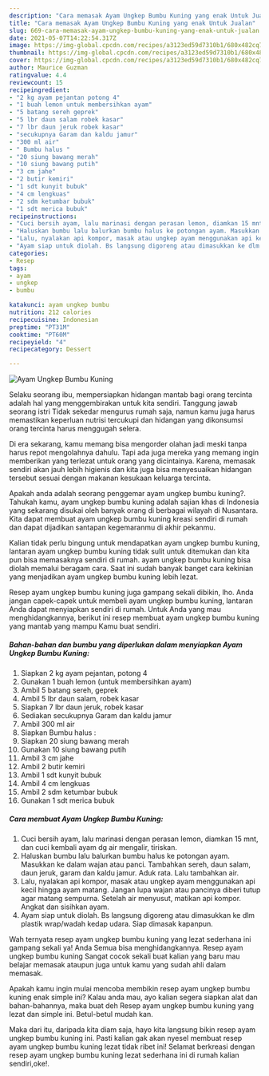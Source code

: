```yaml
---
description: "Cara memasak Ayam Ungkep Bumbu Kuning yang enak Untuk Jualan"
title: "Cara memasak Ayam Ungkep Bumbu Kuning yang enak Untuk Jualan"
slug: 669-cara-memasak-ayam-ungkep-bumbu-kuning-yang-enak-untuk-jualan
date: 2021-05-07T14:22:54.317Z
image: https://img-global.cpcdn.com/recipes/a3123ed59d7310b1/680x482cq70/ayam-ungkep-bumbu-kuning-foto-resep-utama.jpg
thumbnail: https://img-global.cpcdn.com/recipes/a3123ed59d7310b1/680x482cq70/ayam-ungkep-bumbu-kuning-foto-resep-utama.jpg
cover: https://img-global.cpcdn.com/recipes/a3123ed59d7310b1/680x482cq70/ayam-ungkep-bumbu-kuning-foto-resep-utama.jpg
author: Maurice Guzman
ratingvalue: 4.4
reviewcount: 15
recipeingredient:
- "2 kg ayam pejantan potong 4"
- "1 buah lemon untuk membersihkan ayam"
- "5 batang sereh geprek"
- "5 lbr daun salam robek kasar"
- "7 lbr daun jeruk robek kasar"
- "secukupnya Garam dan kaldu jamur"
- "300 ml air"
- " Bumbu halus "
- "20 siung bawang merah"
- "10 siung bawang putih"
- "3 cm jahe"
- "2 butir kemiri"
- "1 sdt kunyit bubuk"
- "4 cm lengkuas"
- "2 sdm ketumbar bubuk"
- "1 sdt merica bubuk"
recipeinstructions:
- "Cuci bersih ayam, lalu marinasi dengan perasan lemon, diamkan 15 mnt, dan cuci kembali ayam dg air mengalir, tiriskan."
- "Haluskan bumbu lalu balurkan bumbu halus ke potongan ayam. Masukkan ke dalam wajan atau panci. Tambahkan sereh, daun salam, daun jeruk, garam dan kaldu jamur. Aduk rata. Lalu tambahkan air."
- "Lalu, nyalakan api kompor, masak atau ungkep ayam menggunakan api kecil hingga ayam matang. Jangan lupa wajan atau pancinya diberi tutup agar matang sempurna. Setelah air menyusut, matikan api kompor. Angkat dan sisihkan ayam."
- "Ayam siap untuk diolah. Bs langsung digoreng atau dimasukkan ke dlm plastik wrap/wadah kedap udara. Siap dimasak kapanpun."
categories:
- Resep
tags:
- ayam
- ungkep
- bumbu

katakunci: ayam ungkep bumbu 
nutrition: 212 calories
recipecuisine: Indonesian
preptime: "PT31M"
cooktime: "PT60M"
recipeyield: "4"
recipecategory: Dessert

---
```



![Ayam Ungkep Bumbu Kuning](https://img-global.cpcdn.com/recipes/a3123ed59d7310b1/680x482cq70/ayam-ungkep-bumbu-kuning-foto-resep-utama.jpg)

Selaku seorang ibu, mempersiapkan hidangan mantab bagi orang tercinta adalah hal yang menggembirakan untuk kita sendiri. Tanggung jawab seorang istri Tidak sekedar mengurus rumah saja, namun kamu juga harus memastikan keperluan nutrisi tercukupi dan hidangan yang dikonsumsi orang tercinta harus menggugah selera.

Di era  sekarang, kamu memang bisa mengorder olahan jadi meski tanpa harus repot mengolahnya dahulu. Tapi ada juga mereka yang memang ingin memberikan yang terlezat untuk orang yang dicintainya. Karena, memasak sendiri akan jauh lebih higienis dan kita juga bisa menyesuaikan hidangan tersebut sesuai dengan makanan kesukaan keluarga tercinta. 



Apakah anda adalah seorang penggemar ayam ungkep bumbu kuning?. Tahukah kamu, ayam ungkep bumbu kuning adalah sajian khas di Indonesia yang sekarang disukai oleh banyak orang di berbagai wilayah di Nusantara. Kita dapat membuat ayam ungkep bumbu kuning kreasi sendiri di rumah dan dapat dijadikan santapan kegemaranmu di akhir pekanmu.

Kalian tidak perlu bingung untuk mendapatkan ayam ungkep bumbu kuning, lantaran ayam ungkep bumbu kuning tidak sulit untuk ditemukan dan kita pun bisa memasaknya sendiri di rumah. ayam ungkep bumbu kuning bisa diolah memalui beragam cara. Saat ini sudah banyak banget cara kekinian yang menjadikan ayam ungkep bumbu kuning lebih lezat.

Resep ayam ungkep bumbu kuning juga gampang sekali dibikin, lho. Anda jangan capek-capek untuk membeli ayam ungkep bumbu kuning, lantaran Anda dapat menyiapkan sendiri di rumah. Untuk Anda yang mau menghidangkannya, berikut ini resep membuat ayam ungkep bumbu kuning yang mantab yang mampu Kamu buat sendiri.

<!--inarticleads1-->

##### Bahan-bahan dan bumbu yang diperlukan dalam menyiapkan Ayam Ungkep Bumbu Kuning:

1. Siapkan 2 kg ayam pejantan, potong 4
1. Gunakan 1 buah lemon (untuk membersihkan ayam)
1. Ambil 5 batang sereh, geprek
1. Ambil 5 lbr daun salam, robek kasar
1. Siapkan 7 lbr daun jeruk, robek kasar
1. Sediakan secukupnya Garam dan kaldu jamur
1. Ambil 300 ml air
1. Siapkan  Bumbu halus :
1. Siapkan 20 siung bawang merah
1. Gunakan 10 siung bawang putih
1. Ambil 3 cm jahe
1. Ambil 2 butir kemiri
1. Ambil 1 sdt kunyit bubuk
1. Ambil 4 cm lengkuas
1. Ambil 2 sdm ketumbar bubuk
1. Gunakan 1 sdt merica bubuk




<!--inarticleads2-->

##### Cara membuat Ayam Ungkep Bumbu Kuning:

1. Cuci bersih ayam, lalu marinasi dengan perasan lemon, diamkan 15 mnt, dan cuci kembali ayam dg air mengalir, tiriskan.
1. Haluskan bumbu lalu balurkan bumbu halus ke potongan ayam. Masukkan ke dalam wajan atau panci. Tambahkan sereh, daun salam, daun jeruk, garam dan kaldu jamur. Aduk rata. Lalu tambahkan air.
1. Lalu, nyalakan api kompor, masak atau ungkep ayam menggunakan api kecil hingga ayam matang. Jangan lupa wajan atau pancinya diberi tutup agar matang sempurna. Setelah air menyusut, matikan api kompor. Angkat dan sisihkan ayam.
1. Ayam siap untuk diolah. Bs langsung digoreng atau dimasukkan ke dlm plastik wrap/wadah kedap udara. Siap dimasak kapanpun.




Wah ternyata resep ayam ungkep bumbu kuning yang lezat sederhana ini gampang sekali ya! Anda Semua bisa menghidangkannya. Resep ayam ungkep bumbu kuning Sangat cocok sekali buat kalian yang baru mau belajar memasak ataupun juga untuk kamu yang sudah ahli dalam memasak.

Apakah kamu ingin mulai mencoba membikin resep ayam ungkep bumbu kuning enak simple ini? Kalau anda mau, ayo kalian segera siapkan alat dan bahan-bahannya, maka buat deh Resep ayam ungkep bumbu kuning yang lezat dan simple ini. Betul-betul mudah kan. 

Maka dari itu, daripada kita diam saja, hayo kita langsung bikin resep ayam ungkep bumbu kuning ini. Pasti kalian gak akan nyesel membuat resep ayam ungkep bumbu kuning lezat tidak ribet ini! Selamat berkreasi dengan resep ayam ungkep bumbu kuning lezat sederhana ini di rumah kalian sendiri,oke!.

